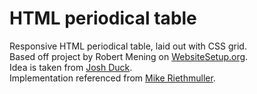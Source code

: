 # HTML periodical table

Responsive HTML periodical table, laid out with CSS grid.  
Based off project by Robert Mening on [WebsiteSetup.org](https://websitesetup.org/html5-periodical-table).  
Idea is taken from [Josh Duck](https://joshduck.com/periodic-table.html).  
Implementation referenced from [Mike Riethmuller](https://www.madebymike.com.au/demos/html5-periodic-table/).
